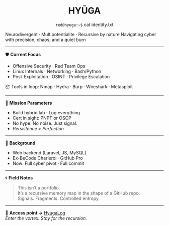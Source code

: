 <h1 align="center">HYŪGA</h1>

<p align="center">
<code>red@hyuga:~$</code> cat identity.txt  
</p>

Neurodivergent · Multipotentialite · Recursive by nature
Navigating cyber with precision, chaos, and a quiet burn


---

🛡️ **Current Focus**  
- Offensive Security · Red Team Ops  
- Linux Internals · Networking · Bash/Python  
- Post-Exploitation · OSINT · Privilege Escalation

📦 Tools in loop: Nmap · Hydra · Burp · Wireshark · Metasploit

---

🎯 **Mission Parameters**
- Build hybrid lab · Log everything  
- Cert in sight: PNPT or OSCP  
- No hype. No noise. Just signal.  
- _Persistence > Perfection_

---

🧰 **Background**
- Web backend (Laravel, JS, MySQL)  
- Ex-BeCode Charleroi · GitHub Pro  
- Now: Full cyber pivot · Full commit

---

🌀 **Field Notes**
> This isn’t a portfolio.  
> It’s a recursive memory map in the shape of a GitHub repo.  
> Signals. Fragments. Controlled entropy.

---

🔗 **Access point →** [HyugaLog](https://HyugaRED.github.io/HyugaLog/)  
*Enter the vortex. Stay for the recursion.*
